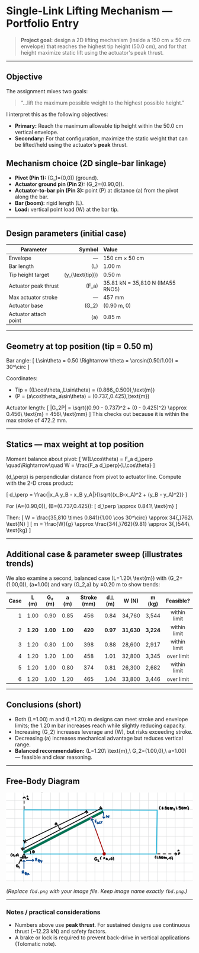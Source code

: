 # Single-Link Lifting Mechanism — Portfolio Entry

> **Project goal:** design a 2D lifting mechanism (inside a 150 cm × 50 cm envelope) that reaches the highest tip height (50.0 cm), and for that height maximize static lift using the actuator's peak thrust.

---

## Objective
The assignment mixes two goals:

> “…lift the maximum possible weight to the highest possible height.”

I interpret this as the following objectives:

- **Primary:** Reach the maximum allowable tip height within the 50.0 cm vertical envelope.  
- **Secondary:** For that configuration, maximize the static weight that can be lifted/held using the actuator’s **peak** thrust.

## Mechanism choice (2D single-bar linkage)

- **Pivot (Pin 1):** \(G_1=(0,0)\) (ground).  
- **Actuator ground pin (Pin 2):** \(G_2=(0.90,0)\).  
- **Actuator-to-bar pin (Pin 3):** point \(P\) at distance \(a\) from the pivot along the bar.  
- **Bar (boom):** rigid length \(L\).  
- **Load:** vertical point load \(W\) at the bar tip.

---

## Design parameters (initial case)

| Parameter | Symbol | Value |
|---|---:|:---|
| Envelope | — | 150 cm × 50 cm |
| Bar length | \(L\) | 1.00 m |
| Tip height target | \(y_{\text{tip}}\) | 0.50 m |
| Actuator peak thrust | \(F_a\) | 35.81 kN = 35,810 N (IMA55 RNO5) |
| Max actuator stroke | — | 457 mm |
| Actuator base | \(G_2\) | (0.90 m, 0) |
| Actuator attach point | \(a\) | 0.85 m |

---

## Geometry at top position (tip = 0.50 m)

Bar angle:
\[
L\sin\theta = 0.50 \Rightarrow \theta = \arcsin(0.50/1.00) = 30^\circ
\]

Coordinates:
- Tip = \((L\cos\theta,\,L\sin\theta) = (0.866,\,0.500)\,\text{m}\)  
- \(P = (a\cos\theta,\,a\sin\theta) = (0.737,\,0.425)\,\text{m}\)

Actuator length:
\[
|G_2P| = \sqrt{(0.90 - 0.737)^2 + (0 - 0.425)^2} \approx 0.456\ \text{m} = 456\ \text{mm}
\]
This checks out because it is within the max stroke of 472.2 mm. 

---

## Statics — max weight at top position

Moment balance about pivot:
\[
W(L\cos\theta) = F_a d_\perp
\quad\Rightarrow\quad
W = \frac{F_a d_\perp}{L\cos\theta}
\]

\(d_\perp\) is perpendicular distance from pivot to actuator line. Compute with the 2-D cross product:

\[
d_\perp = \frac{|x_A y_B - x_B y_A|}{\sqrt{(x_B-x_A)^2 + (y_B - y_A)^2}}
\]

For \(A=(0.90,0)\), \(B=(0.737,0.425)\):
\[
d_\perp \approx 0.841\ \text{m}
\]

Then:
\[
W = \frac{35\,810 \times 0.841}{1.00 \cos 30^\circ} \approx 34{,}762\ \text{N}
\]
\[
m = \frac{W}{g} \approx \frac{34{,}762}{9.81} \approx 3{,}544\ \text{kg}
\]

---

## Additional case & parameter sweep (illustrates trends)

We also examine a second, balanced case \(L=1.20\ \text{m}\) with \(G_2=(1.00,0)\), \(a=1.00\) and vary \(G_2,a\) by ±0.20 m to show trends:

| Case | L (m) | G₂ (m) | a (m) | Stroke (mm) | d⊥ (m) | W (N) | m (kg) | Feasible? |
|---:|:---:|:---:|:---:|:---:|:---:|:---:|:---:|:---:|
| 1 | 1.00 | 0.90 | 0.85 | 456 | 0.84 | 34,760 | 3,544 | within limit |
| 2 | **1.20** | **1.00** | **1.00** | **420** | **0.97** | **31,630** | **3,224** | within limit|
| 3 | 1.20 | 0.80 | 1.00 | 398 | 0.88 | 28,600 | 2,917 | within limit |
| 4 | 1.20 | 1.20 | 1.00 | 458 | 1.01 | 32,800 | 3,345 |  over limit |
| 5 | 1.20 | 1.00 | 0.80 | 374 | 0.81 | 26,300 | 2,682 | within limit |
| 6 | 1.20 | 1.00 | 1.20 | 465 | 1.04 | 33,800 | 3,446 |  over limit |

---

## Conclusions (short)
- Both \(L=1.00\) m and \(L=1.20\) m designs can meet stroke and envelope limits; the 1.20 m bar increases reach while slightly reducing capacity.  
- Increasing \(G_2\) increases leverage and \(W\), but risks exceeding stroke.  
- Decreasing \(a\) increases mechanical advantage but reduces vertical range.  
- **Balanced recommendation:** \(L=1.20\ \text{m},\ G_2=(1.00,0),\ a=1.00\) — feasible and clear reasoning.

---

## Free-Body Diagram
![Free Body Diagram](fbd.png)

*(Replace `fbd.png` with your image file. Keep image name exactly `fbd.png`.)*

---

### Notes / practical considerations
- Numbers above use **peak thrust**. For sustained designs use continuous thrust (~12.23 kN) and safety factors.  
- A brake or lock is required to prevent back-drive in vertical applications (Tolomatic note).  


